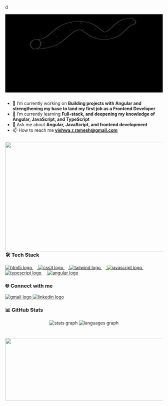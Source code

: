 d<p align="center">
  <img src="https://github.com/Vishwa-Sam/Vishwa-Sam/blob/main/Name%20and%20title.gif" alt="My GIF" height ="250" width="900" />
</p>


###
- 🔭 I’m currently working on **Building projects with Angular and strengthening my base to land my first job as a Frontend Developer**  
- 🌱 I’m currently learning **Full-stack, and deepening my knowledge of Angular, JavaScript, and TypeScript**  
- 💬 Ask me about **Angular, JavaScript, and frontend development**  
- 📫 How to reach me **vishwa.r.ramesh@gmail.com**

###
<img align="right" height="350" width="550" src="https://gifdb.com/images/high/cartoon-character-louise-belcher-coding-is-fun-ctmkcciuc1gyxos2.webp"/>

###
<h3 align="left">🛠 Tech Stack</h3>
<div align="left">
   <a href="https://developer.mozilla.org/en-US/docs/Web/HTML">
     <img src="https://cdn.jsdelivr.net/gh/devicons/devicon/icons/html5/html5-original.svg" height="30" alt="html5 logo" />
     <img width="12" />
   </a>
   <a href="https://developer.mozilla.org/en-US/docs/Web/CSS">
     <img src="https://cdn.jsdelivr.net/gh/devicons/devicon/icons/css3/css3-original.svg" height="30" alt="css3 logo" />
     <img width="12" />
   </a>
   <a href="https://tailwindcss.com">
     <img src="https://img.shields.io/badge/TailwindCSS-38B2AC?style=for-the-badge&logo=tailwind-css&logoColor=white" height="30" alt="tailwind logo" />
     <img width="12" />
   </a>
   <a href="https://developer.mozilla.org/en-US/docs/Web/JavaScript">
     <img src="https://cdn.jsdelivr.net/gh/devicons/devicon/icons/javascript/javascript-original.svg" height="30" alt="javascript logo" />
     <img width="12" />
   </a>
   <a href="https://www.typescriptlang.org">
     <img src="https://cdn.jsdelivr.net/gh/devicons/devicon/icons/typescript/typescript-original.svg" height="30" alt="typescript logo" />
     <img width="12" />
   </a>
   <a href="https://angular.dev">
     <img src="https://cdn.jsdelivr.net/gh/devicons/devicon/icons/angularjs/angularjs-original.svg" height="30" alt="angular logo" />
   </a>
</div>

###
<h3 align="left">🌐 Connect with me</h3>
<div align="left">
  <a href="mailto:vishwa.r.ramesh@gmail.com">
    <img src="https://img.shields.io/static/v1?message=Gmail&logo=gmail&label=&color=D14836&logoColor=white&labelColor=&style=for-the-badge" height="35" alt="gmail logo" />
  </a>
  <a href="https://www.linkedin.com/in/vishwa-frontend" target="_blank">
    <img src="https://img.shields.io/static/v1?message=LinkedIn&logo=linkedin&label=&color=0077B5&logoColor=white&labelColor=&style=for-the-badge" height="35" alt="linkedin logo" />
  </a>
</div>

###
<h3 align="left">📊 GitHub Stats</h3>
<div align="center">
  <img src="https://github-readme-stats.vercel.app/api?username=Vishwa-Sam&hide_title=false&hide_rank=false&show_icons=true&include_all_commits=true&count_private=true&disable_animations=false&theme=dracula&locale=en&hide_border=false" height="150" alt="stats graph" />
  <img src="https://github-readme-stats.vercel.app/api/top-langs?username=Vishwa-Sam&locale=en&hide_title=false&layout=compact&card_width=320&langs_count=5&theme=dracula&hide_border=false" height="150" alt="languages graph" />
</div>

###
<br clear="both">
<img align="center" height="200" width="900" src="https://media.licdn.com/dms/image/v2/C4E22AQFbPVAJDdZGyQ/feedshare-shrink_800/feedshare-shrink_800/0/1637057593647?e=1759363200&v=beta&t=rYPfAHI6iGt-DIZdgIL-65NNs83TAj_UiZ6uFSKQBow" />
